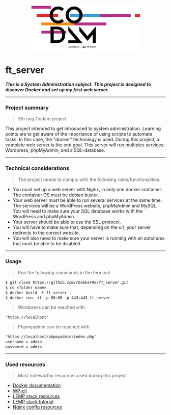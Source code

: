 <p align="center">
  <img src="https://github.com/rbakker96/images/blob/master/codam_logo.png">
</p>

# ft_server 
***This is a System Administration subject. This project is designed to discover Docker and set up my first web server.***

---

### Project summary
> 3th ring Codam project

This project intended to get introduced to system administration. Learning points are to get aware of the importance of using scripts to automate tasks. In this case, the "docker" technology is used. During this project, a complete web server is the end goal. This server will run multiples services: Wordpress, phpMyAdmin, and a SQL-database.

---

### Technical considerations
> The project needs to comply with the following rules/functionalities.

- You must set up a web server with Nginx, in only one docker container. The container OS must be debian buster.
- Your web server must be able to run several services at the same time. The services will be a WordPress website, phpMyAdmin and MySQL. You will need to make sure your SQL database works with the WordPress and phpMyAdmin.
- Your server should be able to use the SSL protocol.
- You will have to make sure that, depending on the url, your server redirects to the correct website.
- You will also need to make sure your server is running with an autoindex that must be able to be disabled.

---

### Usage
> Run the following commands in the terminal

```shell
$ git clone https://github.com/rbakker96/ft_server.git 
$ cd <folder name>
$ docker build -t ft_server .
$ docker run -it -p 80:80 -p 443:443 ft_server
```

> Wordpress can be reached with

```shell
'https://localhost'
```

> Phpmyadmin can be reached with

```shell
'https://localhost/phpmyadmin/index.php'
username = admin
password = admin
```
---

### Used resources
> Most noteworthy resources used during this project

- <a href="https://docs.docker.com/get-started/overview/" target="_blank">Docker documentation</a>
- <a href="https://github.com/wp-cli/wp-cli" target="_blank">WP-cli</a>
- <a href="https://lemp.io/" target="_blank">LEMP stack resources</a>
- <a href="https://www.linuxbabe.com/debian/install-lemp-stack-debian-10-buster" target="_blank">LEMP stack tutorial</a>
- <a href="https://www.nginx.com/resources/wiki/start/topics/recipes/wordpress/" target="_blank">Nginx config resources</a>
